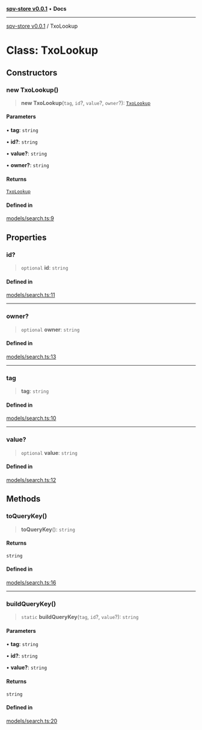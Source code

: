 [**spv-store v0.0.1**](../README.md) • **Docs**

***

[spv-store v0.0.1](../globals.md) / TxoLookup

# Class: TxoLookup

## Constructors

### new TxoLookup()

> **new TxoLookup**(`tag`, `id`?, `value`?, `owner`?): [`TxoLookup`](TxoLookup.md)

#### Parameters

• **tag**: `string`

• **id?**: `string`

• **value?**: `string`

• **owner?**: `string`

#### Returns

[`TxoLookup`](TxoLookup.md)

#### Defined in

[models/search.ts:9](https://github.com/shruggr/ts-casemod-spv/blob/02da5207bded388f76e8bebbed39ca525a18e420/src/models/search.ts#L9)

## Properties

### id?

> `optional` **id**: `string`

#### Defined in

[models/search.ts:11](https://github.com/shruggr/ts-casemod-spv/blob/02da5207bded388f76e8bebbed39ca525a18e420/src/models/search.ts#L11)

***

### owner?

> `optional` **owner**: `string`

#### Defined in

[models/search.ts:13](https://github.com/shruggr/ts-casemod-spv/blob/02da5207bded388f76e8bebbed39ca525a18e420/src/models/search.ts#L13)

***

### tag

> **tag**: `string`

#### Defined in

[models/search.ts:10](https://github.com/shruggr/ts-casemod-spv/blob/02da5207bded388f76e8bebbed39ca525a18e420/src/models/search.ts#L10)

***

### value?

> `optional` **value**: `string`

#### Defined in

[models/search.ts:12](https://github.com/shruggr/ts-casemod-spv/blob/02da5207bded388f76e8bebbed39ca525a18e420/src/models/search.ts#L12)

## Methods

### toQueryKey()

> **toQueryKey**(): `string`

#### Returns

`string`

#### Defined in

[models/search.ts:16](https://github.com/shruggr/ts-casemod-spv/blob/02da5207bded388f76e8bebbed39ca525a18e420/src/models/search.ts#L16)

***

### buildQueryKey()

> `static` **buildQueryKey**(`tag`, `id`?, `value`?): `string`

#### Parameters

• **tag**: `string`

• **id?**: `string`

• **value?**: `string`

#### Returns

`string`

#### Defined in

[models/search.ts:20](https://github.com/shruggr/ts-casemod-spv/blob/02da5207bded388f76e8bebbed39ca525a18e420/src/models/search.ts#L20)
